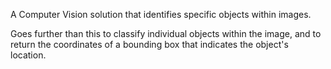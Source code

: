 A Computer Vision solution that identifies specific objects within images.

Goes further than this to classify individual objects within the image, and to return the coordinates of a bounding box that indicates the object's location.